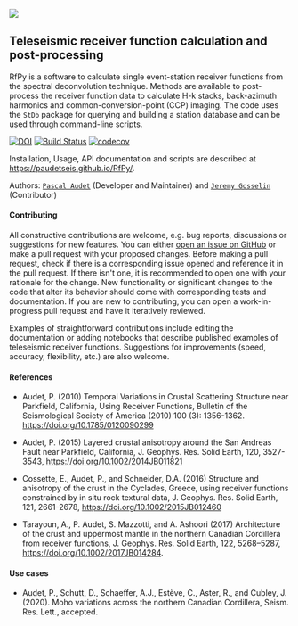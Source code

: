 
![](./rfpy/examples/picture/RfPy_logo.png)

## Teleseismic receiver function calculation and post-processing 

RfPy is a software to calculate single event-station receiver functions from the spectral deconvolution technique. Methods are available to post-process the receiver function data to calculate H-k stacks, back-azimuth harmonics and common-conversion-point (CCP) imaging. The code uses the ``StDb`` package for querying and building a station database and can be used through command-line scripts.

[![DOI](https://zenodo.org/badge/DOI/10.5281/zenodo.3905414.svg)](https://doi.org/10.5281/zenodo.3905414)
[![Build Status](https://travis-ci.com/paudetseis/RfPy.svg?branch=master)](https://travis-ci.com/paudetseis/RfPy)
[![codecov](https://codecov.io/gh/paudetseis/RfPy/branch/master/graph/badge.svg)](https://codecov.io/gh/paudetseis/RfPy)

Installation, Usage, API documentation and scripts are described at 
https://paudetseis.github.io/RfPy/.

Authors: [`Pascal Audet`](https://www.uogeophysics.com/authors/admin/) (Developer and Maintainer) and [`Jeremy Gosselin`](https://www.uogeophysics.com/authors/gosselin/) (Contributor)
<!-- #### Citing

If you use `SplitPy` in your work, please cite the 
[`Zenodo DOI`](https://zenodo.org/badge/latestdoi/211722700).
 -->
#### Contributing

All constructive contributions are welcome, e.g. bug reports, discussions or suggestions for new features. You can either [open an issue on GitHub](https://github.com/paudetseis/RfPy/issues) or make a pull request with your proposed changes. Before making a pull request, check if there is a corresponding issue opened and reference it in the pull request. If there isn't one, it is recommended to open one with your rationale for the change. New functionality or significant changes to the code that alter its behavior should come with corresponding tests and documentation. If you are new to contributing, you can open a work-in-progress pull request and have it iteratively reviewed.

Examples of straightforward contributions include editing the documentation or adding notebooks that describe published examples of teleseismic receiver functions. Suggestions for improvements (speed, accuracy, flexibility, etc.) are also welcome.

#### References

- Audet, P. (2010) Temporal Variations in Crustal Scattering Structure near Parkfield, California, Using Receiver Functions, Bulletin of the Seismological Society of America (2010) 100 (3): 1356-1362. https://doi.org/10.1785/0120090299

- Audet, P. (2015) Layered crustal anisotropy around the San Andreas Fault near Parkfield, California, J. Geophys. Res. Solid Earth, 120, 3527-3543, https://doi.org/10.1002/2014JB011821

- Cossette, E., Audet, P., and Schneider, D.A. (2016) Structure and anisotropy of the crust in the Cyclades, Greece, using receiver functions constrained by in situ rock textural data, J. Geophys. Res. Solid Earth, 121, 2661-2678, https://doi.org/10.1002/2015JB012460

- Tarayoun, A., P. Audet, S. Mazzotti, and A. Ashoori (2017) Architecture of the crust and uppermost mantle in the northern Canadian Cordillera from receiver functions, J. Geophys. Res. Solid Earth, 122, 5268–5287, https://doi.org/10.1002/2017JB014284.

#### Use cases

- Audet, P., Schutt, D., Schaeffer, A.J., Estève, C., Aster, R., and Cubley, J. (2020). Moho variations across the northern Canadian Cordillera, Seism. Res. Lett., accepted.